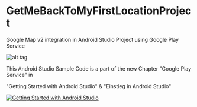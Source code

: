 GetMeBackToMyFirstLocationProject
=================================

Google Map v2 integration in Android Studio Project using Google Play Service

![alt tag](https://lh3.googleusercontent.com/WmfK0hZ1ygsxAh4FLalrf0L_DW0llMgdw3CrxMRuoug=w144-h207-p-no)

This Android Studio Sample Code is a part of the new Chapter "Google Play Service" in

"Getting Started with Android Studio" & "Einstieg in Android Studio"

[![Getting Started with Android Studio](https://lh4.googleusercontent.com/eGPIj_C-w8ldGLx3iTq7DqQ3Iqyo-NJHtbKnEQV2uiM=w162-h207-p-no)](http://www.amazon.com/dp/B00ES0NE5G) 
